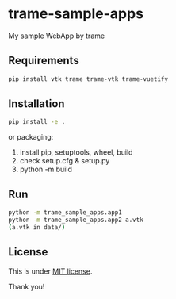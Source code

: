 # trame-sample-apps
My sample WebApp by trame

## Requirements
```bash
pip install vtk trame trame-vtk trame-vuetify
```

## Installation
```bash
pip install -e .
```

or packaging:
1. install pip, setuptools, wheel, build
2. check setup.cfg & setup.py
3. python -m build

## Run
```bash
python -m trame_sample_apps.app1
python -m trame_sample_apps.app2 a.vtk
(a.vtk in data/)
```

## License
This is under [MIT license](https://en.wikipedia.org/wiki/MIT_License).


Thank you!
